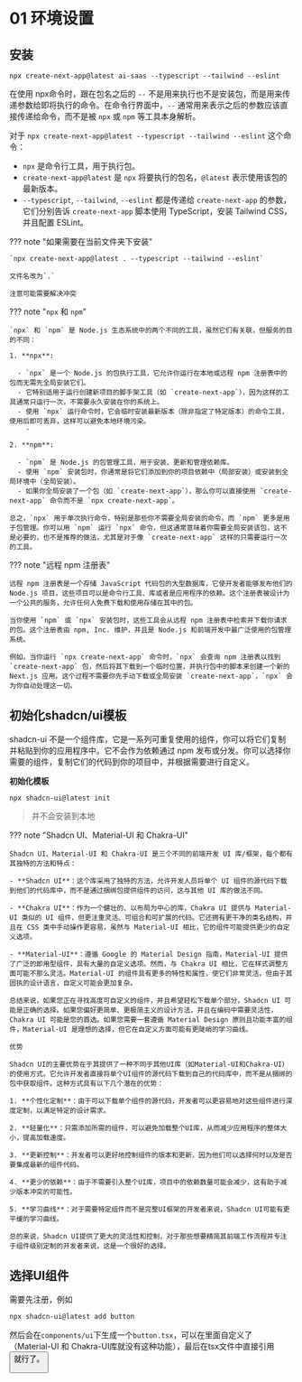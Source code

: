 # 01 环境设置

## 安装


```shell
npx create-next-app@latest ai-saas --typescript --tailwind --eslint
```

在使用 npx命令时，跟在包名之后的 `--` 不是用来执行也不是安装包，而是用来传递参数给即将执行的命令。在命令行界面中，`--` 通常用来表示之后的参数应该直接传递给命令，而不是被 `npx` 或 `npm` 等工具本身解析。

对于 `npx create-next-app@latest --typescript --tailwind --eslint` 这个命令：

- `npx` 是命令行工具，用于执行包。
- `create-next-app@latest` 是 `npx` 将要执行的包名，`@latest` 表示使用该包的最新版本。
- `--typescript`, `--tailwind`, `--eslint` 都是传递给 `create-next-app` 的参数，它们分别告诉 `create-next-app` 脚本使用 TypeScript，安装 Tailwind CSS，并且配置 ESLint。

??? note "如果需要在当前文件夹下安装"

    `npx create-next-app@latest . --typescript --tailwind --eslint`
    
    文件名改为`.`
    
    注意可能需要解决冲突

??? note "`npx` 和 `npm`"

    `npx` 和 `npm` 是 Node.js 生态系统中的两个不同的工具，虽然它们有关联，但服务的目的不同：
    
    1. **npx**:
    
      - `npx` 是一个 Node.js 的包执行工具，它允许你运行在本地或远程 npm 注册表中的包而无需先全局安装它们。
      - 它特别适用于运行创建新项目的脚手架工具（如 `create-next-app`），因为这样的工具通常只运行一次，不需要永久安装在你的系统上。
      - 使用 `npx` 运行命令时，它会临时安装最新版本（除非指定了特定版本）的命令工具，使用后即可丢弃，这样可以避免本地环境污染。
        - 
    
    2. **npm**:
    
      - `npm` 是 Node.js 的包管理工具，用于安装、更新和管理依赖库。
      - 使用 `npm` 安装包时，你通常是将它们添加到你的项目依赖中（局部安装）或安装到全局环境中（全局安装）。
      - 如果你全局安装了一个包（如 `create-next-app`），那么你可以直接使用 `create-next-app` 命令而不是 `npx create-next-app`。
    
    总之，`npx` 用于单次执行命令，特别是那些你不需要全局安装的命令。而 `npm` 更多是用于包管理。你可以用 `npm` 运行 `npx` 命令，但这通常意味着你需要全局安装该包，这不是必要的，也不是推荐的做法，尤其是对于像 `create-next-app` 这样的只需要运行一次的工具。

??? note "远程 npm 注册表"

    远程 npm 注册表是一个存储 JavaScript 代码包的大型数据库，它使开发者能够发布他们的 Node.js 项目，这些项目可以是命令行工具、库或者是应用程序的依赖。这个注册表被设计为一个公共的服务，允许任何人免费下载和使用存储在其中的包。
    
    当你使用 `npm` 或 `npx` 安装包时，这些工具会从远程 npm 注册表中检索并下载你请求的包。这个注册表由 npm, Inc. 维护，并且是 Node.js 和前端开发中最广泛使用的包管理系统。
    
    例如，当你运行 `npx create-next-app` 命令时，`npx` 会查询 npm 注册表以找到 `create-next-app` 包，然后将其下载到一个临时位置，并执行包中的脚本来创建一个新的 Next.js 应用。这个过程不需要你先手动下载或全局安装 `create-next-app`，`npx` 会为你自动处理这一切。

## 初始化shadcn/ui模板

shadcn-ui 不是一个组件库，它是一系列可重复使用的组件，你可以将它们复制并粘贴到你的应用程序中。它不会作为依赖通过 npm 发布或分发。你可以选择你需要的组件，复制它们的代码到你的项目中，并根据需要进行自定义。

**初始化模板**

 ````
npx shadcn-ui@latest init
 ````

> 并不会安装到本地

??? note "Shadcn UI、Material-UI 和 Chakra-UI"

    Shadcn UI、Material-UI 和 Chakra-UI 是三个不同的前端开发 UI 库/框架，每个都有其独特的方法和特点：
    
    - **Shadcn UI**：这个库采用了独特的方法，允许开发人员将单个 UI 组件的源代码下载到他们的代码库中，而不是通过捆绑包提供组件的访问，这与其他 UI 库的做法不同。
    
    - **Chakra UI**：作为一个健壮的、以布局为中心的库，Chakra UI 提供与 Material-UI 类似的 UI 组件，但更注重灵活、可组合和可扩展的代码。它还拥有更干净的类名结构，并且在 CSS 类中手动操作更容易，虽然与 Material-UI 相比，它的组件可能提供更少的自定义选项。
    
    - **Material-UI**：遵循 Google 的 Material Design 指南，Material-UI 提供了广泛的即用型组件，具有大量的自定义选项。然而，与 Chakra UI 相比，它在样式调整方面可能不那么灵活。Material-UI 的组件具有更多的特性和属性，使它们非常灵活，但由于其固执的设计语言，自定义可能会更加复杂。
    
    总结来说，如果您正在寻找高度可自定义的组件，并且希望轻松下载单个部分，Shadcn UI 可能是正确的选择。如果您偏好更简单、更极简主义的设计方法，并且在编码中需要灵活性，Chakra UI 可能是您的首选。如果您需要一套遵循 Material Design 原则且功能丰富的组件，Material-UI 是理想的选择，但它在自定义方面可能有更陡峭的学习曲线。
    
    优势
    
    Shadcn UI的主要优势在于其提供了一种不同于其他UI库（如Material-UI和Chakra-UI）的使用方式。它允许开发者直接将单个UI组件的源代码下载到自己的代码库中，而不是从捆绑的包中获取组件。这种方式具有以下几个潜在的优势：
    
    1. **个性化定制**：由于可以下载单个组件的源代码，开发者可以更容易地对这些组件进行深度定制，以满足特定的设计需求。
    
    2. **轻量化**：只需添加所需的组件，可以避免加载整个UI库，从而减少应用程序的整体大小，提高加载速度。
    
    3. **更新控制**：开发者可以更好地控制组件的版本和更新，因为他们可以选择何时以及是否要集成最新的组件代码。
    
    4. **更少的依赖**：由于不需要引入整个UI库，项目中的依赖数量可能会减少，这有助于减少版本冲突的可能性。
    
    5. **学习曲线**：对于需要特定组件而不是完整UI框架的开发者来说，Shadcn UI可能有更平缓的学习曲线。
    
    总的来说，Shadcn UI提供了更大的灵活性和控制，对于那些想要精简其前端工作流程并专注于组件级别定制的开发者来说，这是一个很好的选择。

## 选择UI组件

需要先注册，例如

```powershell
npx shadcn-ui@latest add button
```

然后会在`components/ui`下生成一个`button.tsx`，可以在里面自定义了（Material-UI 和 Chakra-UI库就没有这种功能），最后在tsx文件中直接引用<Button>就行了。